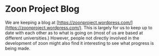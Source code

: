 # Zoon Project Blog

We are keeping a blog at [https://zoonproject.wordpress.com/](https://zoonproject.wordpress.com/). This is largely for us to keep up to date with each other as to what is going on (most of us are based at different universities.) However, people not directly involved in the development of zoon might also find it interesting to see what progress is being made.


